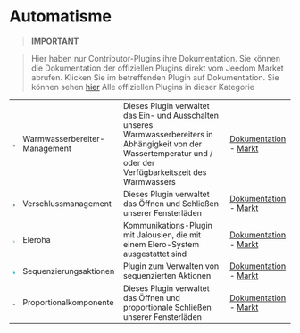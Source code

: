
# Automatisme


>**IMPORTANT**

>Hier haben nur Contributor-Plugins ihre Dokumentation. Sie können die Dokumentation der offiziellen Plugins direkt vom Jeedom Market abrufen. Klicken Sie im betreffenden Plugin auf Dokumentation.
>Sie können sehen [hier](https://market.jeedom.com/index.php?v=d&p=market&type=plugin&categorie=automatisation) Alle offiziellen Plugins in dieser Kategorie

| | | | |
|--- | --- | --- | ---|
|<img src="ChauffeEau/ChauffeEau_icon.png" class="pluginLogo" width="100" />|Warmwasserbereiter-Management|Dieses Plugin verwaltet das Ein- und Ausschalten unseres Warmwasserbereiters in Abhängigkeit von der Wassertemperatur und / oder der Verfügbarkeitszeit des Warmwassers|[Dokumentation](https://mika-nt28.github.io/Documentations/ChauffeEau/de_DE/) - [Markt](https://market.jeedom.com/index.php?v=d&p=market_display&id=2671)|
|<img src="Volets/Volets_icon.png" class="pluginLogo" width="100" />|Verschlussmanagement|Dieses Plugin verwaltet das Öffnen und Schließen unserer Fensterläden|[Dokumentation](https://mika-nt28.github.io/Documentations/Volets/de_DE/) - [Markt](https://market.jeedom.com/index.php?v=d&p=market_display&id=2612)|
|<img src="eleroha/eleroha_icon.png" class="pluginLogo" width="100" />|Eleroha|Kommunikations-Plugin mit Jalousien, die mit einem Elero-System ausgestattet sind|[Dokumentation](https://openhautomation.github.io/eleroha/de_DE/) - [Markt](https://market.jeedom.com/index.php?v=d&p=market_display&id=3450)|
|<img src="sequencing/sequencing_icon.png" class="pluginLogo" width="100" />|Sequenzierungsaktionen|Plugin zum Verwalten von sequenzierten Aktionen|[Dokumentation](https://agp42.github.io/sequencing/de_DE/) - [Markt](https://market.jeedom.com/index.php?v=d&p=market_display&id=3982)|
|<img src="voletProp/voletProp_icon.png" class="pluginLogo" width="100" />|Proportionalkomponente|Dieses Plugin verwaltet das Öffnen und proportionale Schließen unserer Fensterläden|[Dokumentation](https://mika-nt28.github.io/Documentations/voletProp/de_DE/) - [Markt](https://market.jeedom.com/index.php?v=d&p=market_display&id=3229)|
